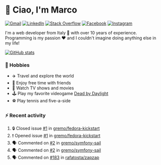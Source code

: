 # 👋 Ciao, I'm Marco

[![Gmail](https://img.shields.io/badge/Gmail-%23BB001B?style=flat-square&logo=gmail&logoColor=white)](mailto:gremo1982@gmail.com)
[![LinkedIn](https://img.shields.io/badge/LinkedIn-%230e76a8?style=flat-square&logo=linkedin)](https://www.linkedin.com/in/marco-polichetti)
[![Stack Overflow](https://img.shields.io/stackexchange/stackoverflow/r/220180?style=flat&logo=stackoverflow&label=Stack%20Overflow&color=%23F47F24)](https://stackoverflow.com/users/220180)
[![Facebook](https://img.shields.io/badge/-Facebook-%234267B2?style=flat-square&logo=facebook&logoColor=white)](https://www.facebook.com/marco.poliketti)
[![Instagram](https://img.shields.io/badge/-Instagram-%23C13584?style=flat-square&logo=instagram&logoColor=white)](https://www.instagram.com/marco.gremo)

I'm a web developer from Italy 🍕 with over 10 years of experience. Programming is my passion ❤️ and I couldn't imagine doing anything else in my life!

[![GitHub stats](https://github-readme-stats.vercel.app/api?username=gremo&show_icons=true&rank_icon=github&theme=transparent)](https://github.com/anuraghazra/github-readme-stats)

### 📅 Hobbies

- ✈️ Travel and explore the world
- 🍻 Enjoy free time with friends
- 🎥 Watch TV shows and movies
- 🕹️ Play my favorite videogame [Dead by Daylight](https://deadbydaylight.com)
- ⚽ Play tennis and five-a-side

### ⚡ Recent activity

<!--START_SECTION:activity-->
1. 🔒 Closed issue [#1](https://github.com/gremo/fedora-kickstart/issues/1) in [gremo/fedora-kickstart](https://github.com/gremo/fedora-kickstart)
2. ❗ Opened issue [#1](https://github.com/gremo/fedora-kickstart/issues/1) in [gremo/fedora-kickstart](https://github.com/gremo/fedora-kickstart)
3. 🗣 Commented on [#2](https://github.com/gremo/symfony-sail/issues/2#issuecomment-1736990008) in [gremo/symfony-sail](https://github.com/gremo/symfony-sail)
4. 🗣 Commented on [#2](https://github.com/gremo/symfony-sail/issues/2#issuecomment-1736291893) in [gremo/symfony-sail](https://github.com/gremo/symfony-sail)
5. 🗣 Commented on [#183](https://github.com/rafatosta/zapzap/issues/183#issuecomment-1736222975) in [rafatosta/zapzap](https://github.com/rafatosta/zapzap)
<!--END_SECTION:activity-->
